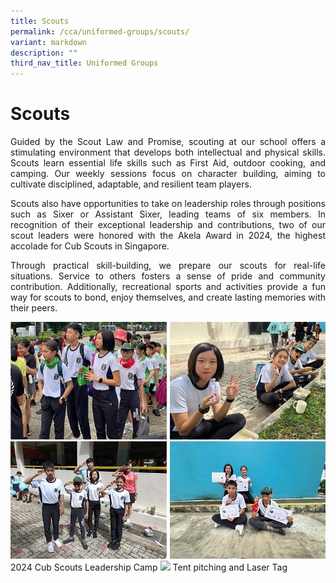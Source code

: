 ```yaml
---
title: Scouts
permalink: /cca/uniformed-groups/scouts/
variant: markdown
description: ""
third_nav_title: Uniformed Groups
---
```

# Scouts
<p align="justify">
Guided by the Scout Law and Promise, scouting at our school offers a stimulating environment that develops both intellectual and physical skills. Scouts learn essential life skills such as First Aid, outdoor cooking, and camping. Our weekly sessions focus on character building, aiming to cultivate disciplined, adaptable, and resilient team players.</p>

<p align="justify">
Scouts also have opportunities to take on leadership roles through positions such as Sixer or Assistant Sixer, leading teams of six members. In recognition of their exceptional leadership and contributions, two of our scout leaders were honored with the Akela Award in 2024, the highest accolade for Cub Scouts in Singapore.</p>
<p align="justify">
Through practical skill-building, we prepare our scouts for real-life situations. Service to others fosters a sense of pride and community contribution. Additionally, recreational sports and activities provide a fun way for scouts to bond, enjoy themselves, and create lasting memories with their peers.</p>

<img src="/images/CCA/scouts24.jpg">
2024 Cub Scouts Leadership Camp

<img src="/images/CCA/scouts24_3.png"> 
Tent pitching and Laser Tag